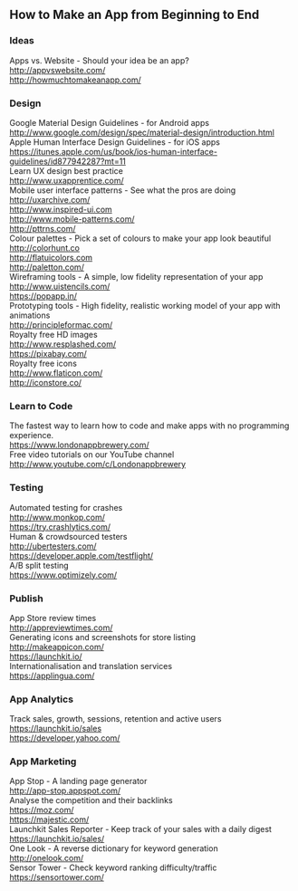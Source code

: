 ## How to Make an App from Beginning to End
### Ideas 
Apps vs. Website - Should your idea be an app?  
http://appvswebsite.com/  
http://howmuchtomakeanapp.com/  
### Design  
Google Material Design Guidelines - for Android apps  
http://www.google.com/design/spec/material-design/introduction.html  
Apple Human Interface Design Guidelines - for iOS apps  
https://itunes.apple.com/us/book/ios-human-interface-guidelines/id877942287?mt=11  
Learn UX design best practice  
http://www.uxapprentice.com/  
Mobile user interface patterns - See what the pros are doing  
http://uxarchive.com/  
http://www.inspired-ui.com  
http://www.mobile-patterns.com/  
http://pttrns.com/  
Colour palettes - Pick a set of colours to make your app look beautiful  
http://colorhunt.co  
http://flatuicolors.com  
http://paletton.com/  
Wireframing tools - A simple, low fidelity representation of your app  
http://www.uistencils.com/  
https://popapp.in/  
Prototyping tools - High fidelity, realistic working model of your app with animations  
http://principleformac.com/  
Royalty free HD images  
http://www.resplashed.com/  
https://pixabay.com/  
Royalty free icons  
http://www.flaticon.com/  
http://iconstore.co/  
### Learn to Code  
The fastest way to learn how to code and make apps with no programming
experience.  
https://www.londonappbrewery.com/  
Free video tutorials on our YouTube channel  
http://www.youtube.com/c/Londonappbrewery  
### Testing  
Automated testing for crashes  
http://www.monkop.com/  
https://try.crashlytics.com/  
Human & crowdsourced testers  
http://ubertesters.com/  
https://developer.apple.com/testflight/  
A/B split testing  
https://www.optimizely.com/  
### Publish  
App Store review times  
http://appreviewtimes.com/  
Generating icons and screenshots for store listing  
http://makeappicon.com/  
https://launchkit.io/  
Internationalisation and translation services  
https://applingua.com/  
### App Analytics  
Track sales, growth, sessions, retention and active users  
https://launchkit.io/sales  
https://developer.yahoo.com/  
### App Marketing  
App Stop - A landing page generator  
http://app-stop.appspot.com/  
Analyse the competition and their backlinks  
https://moz.com/  
https://majestic.com/  
Launchkit Sales Reporter - Keep track of your sales with a daily digest  
https://launchkit.io/sales/  
One Look - A reverse dictionary for keyword generation  
http://onelook.com/  
Sensor Tower - Check keyword ranking difficulty/traffic  
https://sensortower.com/  
